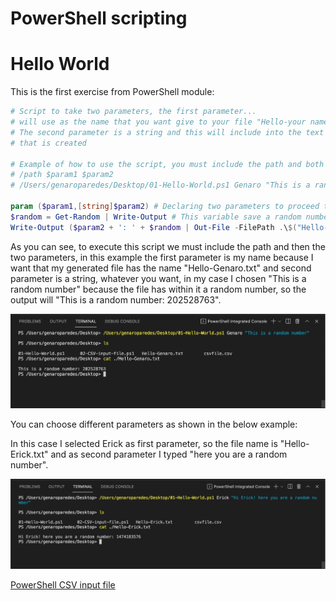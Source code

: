 # PowerShell scripting

# Hello World

This is the first exercise from PowerShell module:

```powershell
# Script to take two parameters, the first parameter...
# will use as the name that you want give to your file "Hello-your name"
# The second parameter is a string and this will include into the text file with the generated random number
# that is created

# Example of how to use the script, you must include the path and both parameters
# /path $param1 $param2
# /Users/genaroparedes/Desktop/01-Hello-World.ps1 Genaro "This is a random number"

param ($param1,[string]$param2) # Declaring two parameters to proceed to use them, $param1 to create our name file and $param2 to add the text from this into the file that we will create
$random = Get-Random | Write-Output # This variable save a random number
Write-Output ($param2 + ': ' + $random | Out-File -FilePath .\$("Hello-" + $param1).txt) # Write-Output command write your $param2 into the .txt file and Out-File create the file and take $param1 to give a name
```

As you can see, to execute this script we must include the path and then the two parameters, in this example the first parameter is my name because I want that my generated file has the name "Hello-Genaro.txt" and second parameter is a string, whatever you want, in my case I chosen "This is a random number" because the file has within it a random number, so the output will "This is a random number: 202528763".

![Screen Shot 2021-09-21 at 11.30.55.png](PowerShell%20scripting%20214d923351ac4054b93c281e955006dc/Screen_Shot_2021-09-21_at_11.30.55.png)

You can choose different parameters as shown in the below example:

In this case I selected Erick as first parameter, so the file name is "Hello-Erick.txt" and as second parameter I typed "here you are a random number".

![Screen Shot 2021-09-21 at 11.48.22.png](PowerShell%20scripting%20214d923351ac4054b93c281e955006dc/Screen_Shot_2021-09-21_at_11.48.22.png)

[PowerShell CSV input file](PowerShell%20scripting%20214d923351ac4054b93c281e955006dc/PowerShell%20CSV%20input%20file%20320a05af117c4c008f596fc14a442e79.md)